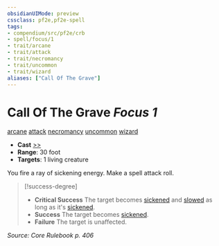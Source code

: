 ```yaml
---
obsidianUIMode: preview
cssclass: pf2e,pf2e-spell
tags:
- compendium/src/pf2e/crb
- spell/focus/1
- trait/arcane
- trait/attack
- trait/necromancy
- trait/uncommon
- trait/wizard
aliases: ["Call Of The Grave"]
---
```

# Call Of The Grave *Focus 1*   
[arcane](arcane.md "Arcane Tradition Trait")  [attack](attack.md "Attack Combat Trait")  [necromancy](necromancy.md "Necromancy School Trait")  [uncommon](uncommon.md "Uncommon Rarity Trait")  [wizard](Reference/Rules/Traits/wizard.md "Wizard Class Trait")  

- **Cast** [>>](chapter-9-playing-the-game.md#Actions "Two-Action") 
- **Range**: 30 foot
- **Targets**: 1 living creature

You fire a ray of sickening energy. Make a spell attack roll.

> [!success-degree] 
> - **Critical Success** The target becomes [sickened](conditions.md#Sickened) and [slowed](conditions.md#Slowed) as long as it's [sickened](conditions.md#Sickened).
> - **Success** The target becomes [sickened](conditions.md#Sickened).
> - **Failure** The target is unaffected.

*Source: Core Rulebook p. 406*